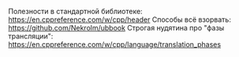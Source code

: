 Полезности в стандартной библиотеке: https://en.cppreference.com/w/cpp/header
Способы всё взорвать: https://github.com/Nekrolm/ubbook
Строгая нудятина про "фазы трансляции": https://en.cppreference.com/w/cpp/language/translation_phases
